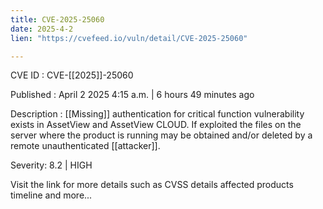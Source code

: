 ```yaml
---
title: CVE-2025-25060
date: 2025-4-2
lien: "https://cvefeed.io/vuln/detail/CVE-2025-25060"

---
```


CVE ID : CVE-[[2025]]-25060

Published :  April 2
2025
4:15 a.m. | 6 hours
49 minutes ago

Description :  [[Missing]] authentication for critical function vulnerability exists in AssetView and AssetView CLOUD. If exploited
the files on the server where the product is running may be obtained and/or deleted by a remote unauthenticated  [[attacker]].

Severity: 8.2 | HIGH

Visit the link for more details
such as CVSS details
affected products
timeline
and more...
